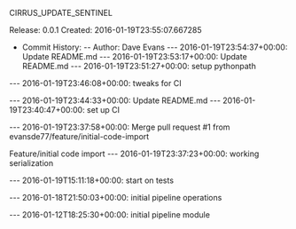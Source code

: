 
CIRRUS_UPDATE_SENTINEL

Release: 0.0.1 Created: 2016-01-19T23:55:07.667285
 - Commit History:
 -- Author: Dave Evans
 --- 2016-01-19T23:54:37+00:00: Update README.md
 --- 2016-01-19T23:53:17+00:00: Update README.md
 --- 2016-01-19T23:51:27+00:00: setup pythonpath

 --- 2016-01-19T23:46:08+00:00: tweaks for CI

 --- 2016-01-19T23:44:33+00:00: Update README.md
 --- 2016-01-19T23:40:47+00:00: set up CI

 --- 2016-01-19T23:37:58+00:00: Merge pull request #1 from evansde77/feature/initial-code-import

Feature/initial code import
 --- 2016-01-19T23:37:23+00:00: working serialization

 --- 2016-01-19T15:11:18+00:00: start on tests

 --- 2016-01-18T21:50:03+00:00: initial pipeline operations

 --- 2016-01-12T18:25:30+00:00: initial pipeline module


